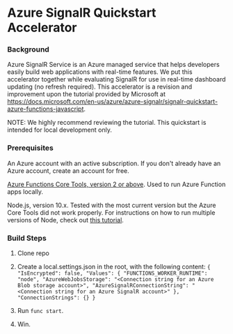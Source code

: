 # Azure SignalR Quickstart Accelerator

### Background
Azure SignalR Service is an Azure managed service that helps developers easily build web applications with real-time features. We put this accelerator together while evaluating SignalR for use in real-time dashboard updating (no refresh required). This accelerator is a revision and improvement upon the tutorial provided by Microsoft at https://docs.microsoft.com/en-us/azure/azure-signalr/signalr-quickstart-azure-functions-javascript.

NOTE: We highly recommend reviewing the tutorial. This quickstart is intended for local development only.


### Prerequisites

An Azure account with an active subscription. If you don't already have an Azure account, create an account for free.

[Azure Functions Core Tools, version 2 or above](https://github.com/Azure/azure-functions-core-tools#installing). Used to run Azure Function apps locally.

Node.js, version 10.x. Tested with the most current version but the Azure Core Tools did not work properly. For instructions on how to run multiple versions of Node, check out [this tutorial](https://chamikakasun.medium.com/how-to-manage-multiple-node-versions-in-macos-2021-guide-5065f32cb63b).

### Build Steps
1. Clone repo

2. Create a local.settings.json in the root, with the following content:
`{
  "IsEncrypted": false,
  "Values": {
    "FUNCTIONS_WORKER_RUNTIME": "node",
    "AzureWebJobsStorage": "<Connection string for an Azure Blob storage account>",
    "AzureSignalRConnectionString": "<Connection string for an Azure SignalR account>"
  },
  "ConnectionStrings": {}
}`

3. Run `func start`.

4. Win.
